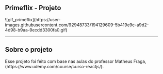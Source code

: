 <h2>Primeflix - Projeto</h2>
![gif_primeflix](https://user-images.githubusercontent.com/92948733/194129609-5b419e9c-a9d2-4d98-b9aa-9ecdd3300fa0.gif)
<hr>
<h2> Sobre o projeto </h2>
Esse projeto foi feito com base nas aulas do professor Matheus Fraga, (https://www.udemy.com/course/curso-reactjs/).
